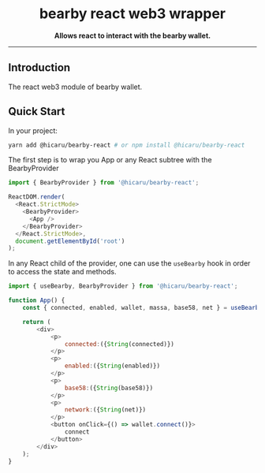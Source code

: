<div align="center">
  <h1>
  bearby react web3 wrapper
  </h1>
  <strong>
    Allows react to interact with the bearby wallet.
  </strong>
</div>
<hr/>

## Introduction

The react web3 module of bearby wallet.

## Quick Start

In your project:
```bash
yarn add @hicaru/bearby-react # or npm install @hicaru/bearby-react
```

The first step is to wrap you App or any React subtree with the BearbyProvider
```javascript
import { BearbyProvider } from '@hicaru/bearby-react';

ReactDOM.render(
  <React.StrictMode>
    <BearbyProvider>
      <App />
    </BearbyProvider>
  </React.StrictMode>,
  document.getElementById('root')
);
```

In any React child of the provider, one can use the `useBearby` hook in order to access the state and methods.
```javascript
import { useBearby, BearbyProvider } from '@hicaru/bearby-react';

function App() {
    const { connected, enabled, wallet, massa, base58, net } = useBearby();

    return (
        <div>
            <p>
                connected:({String(connected)})
            </p>
            <p>
                enabled:({String(enabled)})
            </p>
            <p>
                base58:({String(base58)})
            </p>
            <p>
                network:({String(net)})
            </p>
            <button onClick={() => wallet.connect()}>
                connect
            </button>
        </div>
    );
}
```
